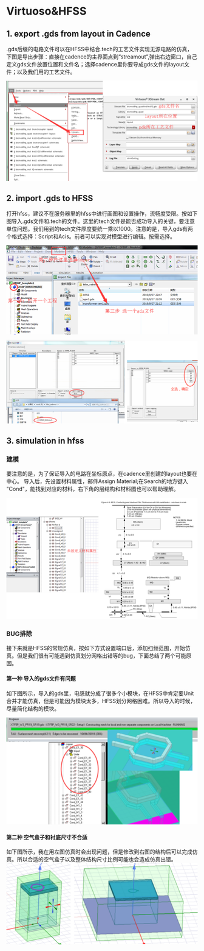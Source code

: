 # Virtuoso&HFSS
## 1. export .gds from layout in Cadence
.gds后缀的电路文件可以在HFSS中结合.tech的工艺文件实现无源电路的仿真，下图是导出步骤：直接在cadence的主界面点到“streamout”,弹出右边窗口，自己定义gds文件放置位置和文件名；选择cadence里你要导成gds文件的layout文件；以及我们用的工艺文件。

![](Streamout.png)

## 2. import .gds to HFSS
打开hfss，建议不在服务器里的hfss中进行画图和设置操作，流畅度受限。按如下图导入.gds文件和.tech的文件。这里的tech文件是能否成功导入的关键，要注意单位问题。我们用到的tech文件厚度要统一乘以1000。注意的是，导入gds有两个格式选择：Script和Acis。前者可以实现对模型进行编辑。按需选择。

![](HFSSimport.png)

![](import.png)

## 3. simulation in hfss
### 建模
要注意的是，为了保证导入的电路在坐标原点，在cadence里创建的layout也要在中心。
导入后，先设置材料属性，邮件Assign Material;在Search的地方键入 "Cond"，能找到对应的材料，右下角的层结构和材料图也可以帮助理解。

![](material.png)

### BUG排除
接下来就是HFSS的常规仿真，按如下方式设置端口后，添加扫频范围，开始仿真。但是我们很有可能遇到仿真划分网格出错等的bug，下面总结了两个可能原因。

#### 第一种 导入的gds文件有问题
如下图所示，导入的gds里，电感就分成了很多个小模块，在HFSS中肯定要Unit合并才能仿真，但是可能因为模块太多，HFSS划分网格困难。所以导入的时候，尽量简化结构的模块。

![](reasonoferror.png)

#### 第二种 空气盒子和衬底尺寸不合适

如下图所示，我在用左图仿真时会出现问题，但是修改到右图的结构后可以完成仿真。所以合适的空气盒子以及整体结构尺寸比例可能也会造成仿真出错。
![](model1.png)